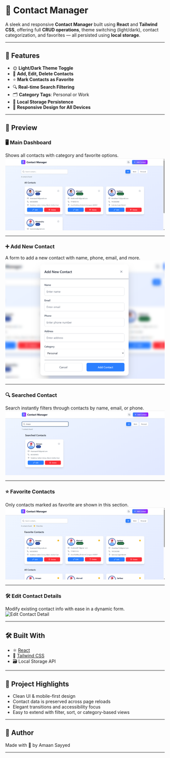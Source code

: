 # 📇 Contact Manager

A sleek and responsive **Contact Manager** built using **React** and **Tailwind CSS**, offering full **CRUD operations**, theme switching (light/dark), contact categorization, and favorites — all persisted using **local storage**.

---

## 🌟 Features

- 🌞 **Light/Dark Theme Toggle**
- 📝 **Add, Edit, Delete Contacts**
- ⭐ **Mark Contacts as Favorite**
- 🔍 **Real-time Search Filtering**
- 🗂️ **Category Tags**: Personal or Work
- 💾 **Local Storage Persistence**
- 📱 **Responsive Design for All Devices**

---

## 📸 Preview

### 🖥️ Main Dashboard

Shows all contacts with category and favorite options.  
![Main UI](./Output/Main.png)

---

### ➕ Add New Contact

A form to add a new contact with name, phone, email, and more.  
![Add New Contact](./Output/AddNewContact.png)

---

### 🔍 Searched Contact

Search instantly filters through contacts by name, email, or phone.  
![Searched Contact](./Output/SearchedContact.png)

---

### ⭐ Favorite Contacts

Only contacts marked as favorite are shown in this section.  
![Favorite Contacts](./Output/FavouriteContact.png)

---

### 🛠️ Edit Contact Details

Modify existing contact info with ease in a dynamic form.  
![Edit Contact Detail](./Output/EditContactDetail.png)

---

## 🛠️ Built With

- ⚛️ [React](https://reactjs.org/)
- 💨 [Tailwind CSS](https://tailwindcss.com/)
- 🗃️ Local Storage API

---

## 📂 Project Highlights

- Clean UI & mobile-first design
- Contact data is preserved across page reloads
- Elegant transitions and accessibility focus
- Easy to extend with filter, sort, or category-based views

---

## 🙌 Author

Made with 💙 by Amaan Sayyed

---

